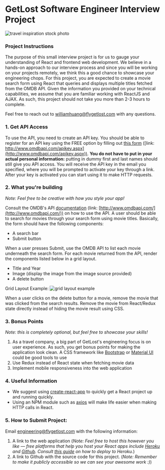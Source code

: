 # GetLost Software Engineer Interview Project #
![travel inspiration stock photo](https://www.creativeboom.com/uploads/articles/05/0541498270eb7f7a0b62f9a850a95698e027717f_2200.jpg)

### Project Instructions ###
The purpose of this small interview project is for us to gauge your understanding of React and frontend web development. We believe in a hands-on approach to our interview process and since you will be working on your projects remotely, we think this a good chance to showcase your engineering chops. For this project, you are expected to create a movie search form using React that queries and displays multiple titles fetched from the OMDB API. Given the information you provided on your technical capabilities, we assume that you are familiar working with ReactJS and AJAX. As such, this project should not take you more than 2-3 hours to complete.

Feel free to reach out to williamhuang@flygetlost.com with any questions.

### 1. Get API Access ###
To use the API, you need to create an API key. You should be able to register for an API key using the FREE option by filling out [this form](http://www.omdbapi.com/apikey.aspx) ([link: http://www.omdbapi.com/apikey.aspx](http://www.omdbapi.com/apikey.aspx)). **You do not have to put in your actual personal information:** putting in dummy first and last names should still give you API access. You will receive the API key in the email you specified, where you will be prompted to activate your key through a link. After your key is activated you can start using it to make HTTP requests.

### 2. What you're building ###
*Note: Feel free to be creative with how you style your app!*

Consult the OMDB's API [documentation](http://www.omdbapi.com/) (link: [http://www.omdbapi.com/](http://www.omdbapi.com/)) on how to use the API. A user should be able to search for movies through your search form using movie titles. Basically, the form should have the following components:
  - A search bar
  - Submit button

When a user presses Submit, use the OMDB API to list each movie underneath the search form. For each movie returned from the API, render the components listed below in a grid layout.
  - Title and Year
  - Image (display the image from the image source provided)
  - A delete button

Grid Layout Example:
![grid layout example](https://storage.googleapis.com/support-forums-api/attachment/thread-2456609-676079104261257749.JPG)

When a user clicks on the delete button for a movie, remove the movie that was clicked from the search results. Remove the movie from React/Redux state directly instead of hiding the movie result using CSS.

### 3. Bonus Points ###
*Note: this is completely optional, but feel free to showcase your skills!*

  1. As a travel company, a big part of GetLost's engineering focus is on user experience. As such, you get bonus points for making the application look clean. A CSS framework like [Bootstrap](https://react-bootstrap.github.io/) or [Material UI](https://material-ui.com/) could be good tools to use
  2. Use Redux instead of React state when fetching movie data
  3. Implement mobile responsiveness into the web application

### 4. Useful Information ###
  - We suggest using [create-react-app](https://github.com/facebook/create-react-app) to quickly get a React project up and running quickly.
  - Using an NPM module such as [axios](https://www.npmjs.com/package/axios) will make life easier when making HTTP calls in React.

### 5. How to Submit Project: ###
Email engineering@flygetlost.com with the following information:
  1. A link to the web application (*Note: Feel free to host this however you like — free platforms that help you host your React apps include [Heroku](https://heroku.com/) and [Github](https://github.com/). Consult [this guide](https://medium.com/better-programming/how-to-deploy-your-react-app-to-heroku-aedc28b218ae) on how to deploy to Heroku.*)
  2. A link to Github with the source code for this project. (*Note: Remember to make it publicly accessible so we can see your awesome work :)*)
